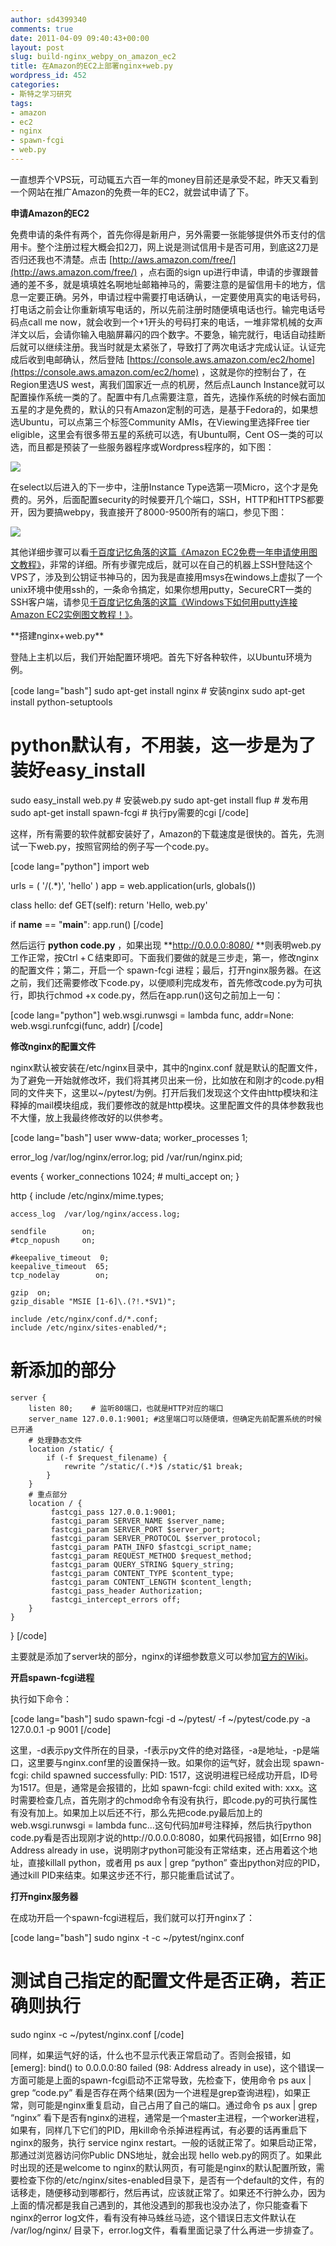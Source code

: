 ```yaml
---
author: sd4399340
comments: true
date: 2011-04-09 09:40:43+00:00
layout: post
slug: build-nginx_webpy_on_amazon_ec2
title: 在Amazon的EC2上部署nginx+web.py
wordpress_id: 452
categories:
- 斯特之学习研究
tags:
- amazon
- ec2
- nginx
- spawn-fcgi
- web.py
---
```


一直想弄个VPS玩，可动辄五六百一年的money目前还是承受不起，昨天又看到一个网站在推广Amazon的免费一年的EC2，就尝试申请了下。

**申请Amazon的EC2**

免费申请的条件有两个，首先你得是新用户，另外需要一张能够提供外币支付的信用卡。整个注册过程大概会扣2刀，网上说是测试信用卡是否可用，到底这2刀是否归还我也不清楚。点击 [http://aws.amazon.com/free/](http://aws.amazon.com/free/) ，点右面的sign up进行申请，申请的步骤跟普通的差不多，就是填填姓名啊地址邮箱神马的，需要注意的是留信用卡的地方，信息一定要正确。另外，申请过程中需要打电话确认，一定要使用真实的电话号码，打电话之前会让你重新填写电话的，所以先前注册时随便填电话也行。输完电话号码点call me now，就会收到一个+1开头的号码打来的电话，一堆非常机械的女声洋文以后，会请你输入电脑屏幕闪的四个数字。不要急，输完就行，电话自动挂断后就可以继续注册。我当时就是太紧张了，导致打了两次电话才完成认证。认证完成后收到电邮确认，然后登陆 [https://console.aws.amazon.com/ec2/home](https://console.aws.amazon.com/ec2/home) ，这就是你的控制台了，在Region里选US west，离我们国家近一点的机房，然后点Launch Instance就可以配置操作系统一类的了。配置中有几点需要注意，首先，选操作系统的时候右面加五星的才是免费的，默认的只有Amazon定制的可选，是基于Fedora的，如果想选Ubuntu，可以点第三个标签Community AMIs，在Viewing里选择Free tier eligible，这里会有很多带五星的系统可以选，有Ubuntu啊，Cent OS一类的可以选，而且都是预装了一些服务器程序或Wordpress程序的，如下图：

[![](http://pinkyjie.com/wordpress/wp-content/uploads/2011/04/selectos-300x157.png)](http://pinkyjie.com/wordpress/wp-content/uploads/2011/04/selectos.png)

在select以后进入的下一步中，注册Instance Type选第一项Micro，这个才是免费的。另外，后面配置security的时候要开几个端口，SSH，HTTP和HTTPS都要开，因为要搞webpy，我直接开了8000-9500所有的端口，参见下图：

[![](http://pinkyjie.com/wordpress/wp-content/uploads/2011/04/security-300x122.png)](http://pinkyjie.com/wordpress/wp-content/uploads/2011/04/security.png)

其他详细步骤可以看[千百度记忆角落的这篇《Amazon EC2免费一年申请使用图文教程》](http://www.baidu.com.ru/archives/556.html)，非常的详细。所有步骤完成后，就可以在自己的机器上SSH登陆这个VPS了，涉及到公钥证书神马的，因为我是直接用msys在windows上虚拟了一个unix环境中使用ssh的，一条命令搞定，如果你想用putty，SecureCRT一类的SSH客户端，请参见[千百度记忆角落的这篇《Windows下如何用putty连接Amazon EC2实例图文教程！》](http://www.baidu.com.ru/archives/573.html)。

<!-- more -->**搭建nginx+web.py**

登陆上主机以后，我们开始配置环境吧。首先下好各种软件，以Ubuntu环境为例。

[code lang="bash"]
sudo apt-get install nginx   # 安装nginx
sudo apt-get install python-setuptools
# python默认有，不用装，这一步是为了装好easy_install
sudo easy_install web.py  # 安装web.py
sudo apt-get install flup # 发布用
sudo apt-get install spawn-fcgi # 执行py需要的cgi
[/code]

这样，所有需要的软件就都安装好了，Amazon的下载速度是很快的。首先，先测试一下web.py，按照官网给的例子写一个code.py。

[code lang="python"]
import web

urls = (
    '/(.*)', 'hello'
)
app = web.application(urls, globals())

class hello:
    def GET(self):
        return 'Hello, web.py'

if __name__ == "__main__":
    app.run()
[/code]

然后运行 **python code.py** ，如果出现 **http://0.0.0.0:8080/ **则表明web.py工作正常，按Ctrl +Ｃ结束即可。下面我们要做的就是三步走，第一，修改nginx的配置文件；第二，开启一个 spawn-fcgi 进程；最后，打开nginx服务器。在这之前，我们还需要修改下code.py，以便顺利完成发布，首先修改code.py为可执行，即执行chmod +x code.py，然后在app.run()这句之前加上一句：

[code lang="python"]
web.wsgi.runwsgi = lambda func, addr=None: web.wsgi.runfcgi(func, addr)
[/code]

**修改nginx的配置文件**

nginx默认被安装在/etc/nginx目录中，其中的nginx.conf 就是默认的配置文件，为了避免一开始就修改坏，我们将其拷贝出来一份，比如放在和刚才的code.py相同的文件夹下，这里以~/pytest/为例。打开后我们发现这个文件由http模块和注释掉的mail模块组成，我们要修改的就是http模块。这里配置文件的具体参数我也不大懂，放上我最终修改好的以供参考。

[code lang="bash"]
user www-data;
worker_processes  1;

error_log  /var/log/nginx/error.log;
pid        /var/run/nginx.pid;

events {
    worker_connections  1024;
    # multi_accept on;
}

http {
    include       /etc/nginx/mime.types;

    access_log  /var/log/nginx/access.log;

    sendfile        on;
    #tcp_nopush     on;

    #keepalive_timeout  0;
    keepalive_timeout  65;
    tcp_nodelay        on;

    gzip  on;
    gzip_disable "MSIE [1-6]\.(?!.*SV1)";

    include /etc/nginx/conf.d/*.conf;
    include /etc/nginx/sites-enabled/*;

# 新添加的部分
    server {
        listen 80;    # 监听80端口，也就是HTTP对应的端口
        server_name 127.0.0.1:9001; #这里端口可以随便填，但确定先前配置系统的时候已开通
        # 处理静态文件
        location /static/ {
            if (-f $request_filename) {
                rewrite ^/static/(.*)$ /static/$1 break;
            }
        }
        # 重点部分
        location / {
             fastcgi_pass 127.0.0.1:9001;
             fastcgi_param SERVER_NAME $server_name;
             fastcgi_param SERVER_PORT $server_port;
             fastcgi_param SERVER_PROTOCOL $server_protocol;
             fastcgi_param PATH_INFO $fastcgi_script_name;
             fastcgi_param REQUEST_METHOD $request_method;
             fastcgi_param QUERY_STRING $query_string;
             fastcgi_param CONTENT_TYPE $content_type;
             fastcgi_param CONTENT_LENGTH $content_length;
             fastcgi_pass_header Authorization;
             fastcgi_intercept_errors off;
        }
    }
}
[/code]

主要就是添加了server块的部分，nginx的详细参数意义可以参加[官方的Wiki](http://wiki.nginx.org/NginxChsHttpCoreModule)。

**开启spawn-fcgi进程**

执行如下命令：

[code lang="bash"]
sudo spawn-fcgi -d ~/pytest/ -f ~/pytest/code.py -a 127.0.0.1 -p 9001
[/code]

这里，-d表示py文件所在的目录，-f表示py文件的绝对路径，-a是地址，-p是端口，这里要与nginx.conf里的设置保持一致。如果你的运气好，就会出现 spawn-fcgi: child spawned successfully: PID: 1517，这说明进程已经成功开启，ID号为1517。但是，通常是会报错的，比如 spawn-fcgi: child exited with: xxx。这时需要检查几点，首先刚才的chmod命令有没有执行，即code.py的可执行属性有没有加上。如果加上以后还不行，那么先把code.py最后加上的web.wsgi.runwsgi = lambda func...这句代码加#号注释掉，然后执行python code.py看是否出现刚才说的http://0.0.0.0:8080，如果代码报错，如[Errno 98] Address already in use，说明刚才python可能没有正常结束，还占用着这个地址，直接killall python，或者用 ps aux | grep “python” 查出python对应的PID，通过kill PID来结束。如果这步还不行，那只能重启试试了。

**打开nginx服务器**

在成功开启一个spawn-fcgi进程后，我们就可以打开nginx了：

[code lang="bash"]
sudo nginx -t -c ~/pytest/nginx.conf
# 测试自己指定的配置文件是否正确，若正确则执行
sudo nginx -c ~/pytest/nginx.conf
[/code]

同样，如果运气好的话，什么也不显示代表正常启动了。否则会报错，如[emerg]: bind() to 0.0.0.0:80 failed (98: Address already in use)，这个错误一方面可能是上面的spawn-fcgi启动不正常导致，先检查下，使用命令 ps aux | grep “code.py” 看是否存在两个结果(因为一个进程是grep查询进程)，如果正常，则可能是nginx重复启动，自己占用了自己的端口。通过命令 ps aux | grep “nginx” 看下是否有nginx的进程，通常是一个master主进程，一个worker进程，如果有，同样几下它们的PID，用kill命令杀掉进程再试，有必要的话再重启下nginx的服务，执行 service nginx restart。一般的话就正常了。如果启动正常，那通过浏览器访问你Public DNS地址，就会出现 hello web.py的网页了。如果此时出现的还是welcome to nginx的默认网页，有可能是nginx的默认配置所致，需要检查下你的/etc/nginx/sites-enabled目录下，是否有一个default的文件，有的话移走，随便移动到哪都行，然后再试，应该就正常了。如果还不行肿么办，因为上面的情况都是我自己遇到的，其他没遇到的那我也没办法了，你只能查看下nginx的error log文件，看有没有神马蛛丝马迹，这个错误日志文件默认在 /var/log/nginx/ 目录下，error.log文件，看看里面记录了什么再进一步排查了。
